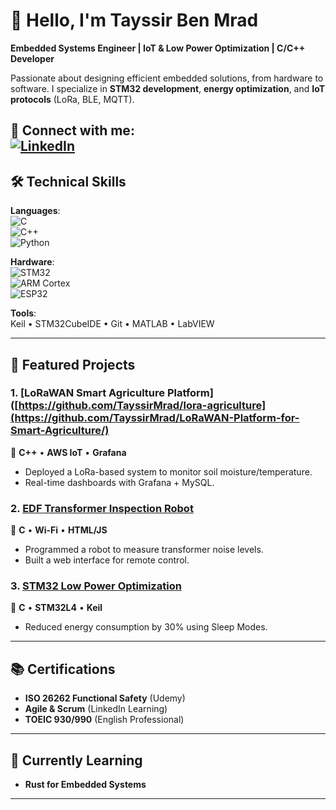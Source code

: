# 👋 Hello, I'm Tayssir Ben Mrad

**Embedded Systems Engineer | IoT & Low Power Optimization | C/C++ Developer**  

Passionate about designing efficient embedded solutions, from hardware to software. I specialize in **STM32 development**, **energy optimization**, and **IoT protocols** (LoRa, BLE, MQTT).  

🔗 **Connect with me**:  
[![LinkedIn](https://img.shields.io/badge/LinkedIn-Tayssir_Ben_Mrad-0077B5?style=flat&logo=linkedin)](https://www.linkedin.com/in/tayssirbenmrad/)  
---

## 🛠 Technical Skills  
**Languages**:  
![C](https://img.shields.io/badge/C-Expert-00599C?style=flat&logo=c)  
![C++](https://img.shields.io/badge/C++-Advanced-00599C?style=flat&logo=c%2B%2B)  
![Python](https://img.shields.io/badge/Python-Intermediate-3776AB?style=flat&logo=python)  

**Hardware**:  
![STM32](https://img.shields.io/badge/STM32-Expert-03234B?style=flat&logo=stmicroelectronics)  
![ARM Cortex](https://img.shields.io/badge/ARM_Cortex-Advanced-0091BD?style=flat&logo=arm)  
![ESP32](https://img.shields.io/badge/ESP32-Intermediate-E7352C?style=flat&logo=espressif)  

**Tools**:  
Keil • STM32CubeIDE • Git • MATLAB • LabVIEW  

---

## 🚀 Featured Projects  

### 1. [LoRaWAN Smart Agriculture Platform]([https://github.com/TayssirMrad/lora-agriculture](https://github.com/TayssirMrad/LoRaWAN-Platform-for-Smart-Agriculture/)  
🌱 **C++** • **AWS IoT** • **Grafana**  
- Deployed a LoRa-based system to monitor soil moisture/temperature.  
- Real-time dashboards with Grafana + MySQL.  

### 2. [EDF Transformer Inspection Robot](https://github.com/TayssirMrad/edf-robot)  
🤖 **C** • **Wi-Fi** • **HTML/JS**  
- Programmed a robot to measure transformer noise levels.  
- Built a web interface for remote control.  

### 3. [STM32 Low Power Optimization](https://github.com/TayssirMrad/stm32-low-power)  
🔋 **C** • **STM32L4** • **Keil**  
- Reduced energy consumption by 30% using Sleep Modes.  

---

## 📚 Certifications  
- **ISO 26262 Functional Safety** (Udemy)  
- **Agile & Scrum** (LinkedIn Learning)  
- **TOEIC 930/990** (English Professional)  

---

## 🌱 Currently Learning  
- **Rust for Embedded Systems**  

---

